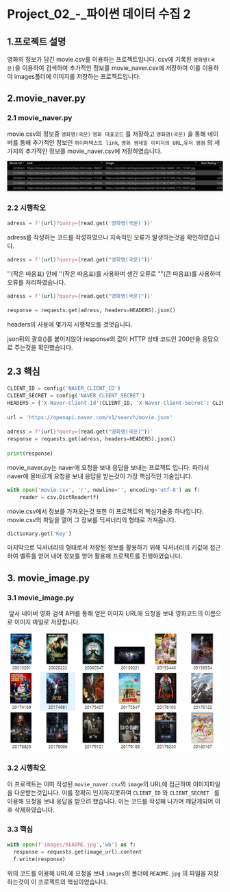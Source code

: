 # Project_02_-_파이썬 데이터 수집 2

## 1.프로젝트 설명

영화의 정보가 담긴 movie.csv를 이용하는 프로젝트입니다. csv에 기록된 `영화명(국문)`을 이용하여 검색하여 추가적인 정보를 movie_naver.csv에 저장하여 이를 이용하여 images폴더에 이미지를 저장하는 프로젝트입니다.

## 2.movie_naver.py

### 2.1 movie_naver.py

movie.csv의 정보중 `영화명(국문)` `영화 대표코드` 를 저장하고 `영화명(국문)` 을 통해 네이버를 통해 추가적인 정보인  `하이퍼텍스트 link`, `영화 썸네일 이미지의 URL`,` 유저 평점 ` 의 세가지의 추가적인 정보를 movie_naver.csv에 저장하였습니다.

![movie_naver](.\Readme_image\movie_naver.PNG)

### 2.2 시행착오

```python
adress = f'{url}?query={read.get('영화명(국문)')}'
```

adress를 작성하는 코드를 작성하였으나 지속적인 오류가 발생하는것을 확인하였습니다.



```python
adress = f'{url}?query={read.get("영화명(국문)")}'
```

''(작은 따음표) 안에 ''(작은 따음표)를 사용하며 생긴 오류로 ""(큰 따음표)를 사용하며 오류를 처리하였습니다.



```python
adress = f'{url}?query={read.get("영화명(국문)")}'

response = requests.get(adress, headers=HEADERS).json()
```

headers의 사용에 몇가지 시행착오를 겼엇습니다. 

json뒤의 괄호()를 붙이지않아 response의 값이 HTTP 상태 코드인 200만을 응답으로 주는것을 확인했습니다.



## 2.3 핵심

```python
CLIENT_ID = config('NAVER_CLIENT_ID')
CLIENT_SECRET = config('NAVER_CLIENT_SECRET')
HEADERS = {'X-Naver-Client-Id':CLIENT_ID, 'X-Naver-Client-Secret': CLIENT_SECRET}

url = 'https://openapi.naver.com/v1/search/movie.json'

adress = f'{url}?query={read.get("영화명(국문)")}'
response = requests.get(adress, headers=HEADERS).json()

print(response)
```

 movie_naver.py는 naver에 요청을 보내 응답을 보내는 프로젝트 입니다. 따라서 naver에 올바르게 요청을 보내 응답을 받는것이 가장 핵심적인 기술입니다.



```python
with open('movie.csv', 'r', newline='', encoding='utf-8') as f:
    reader = csv.DictReader(f)
```

 movie.csv에서 정보를 가져오는것 또한 이 프로젝트의 핵심기술중 하나입니다. movie.csv의 파일을 열어 그 정보를 딕셔너리의 형태로 가져옵니다.



```python
dictionary.get('Key')
```

 마지막으로 딕셔너리의 형태로서 저장된 정보를 활용하기 위해 딕셔너리의 키값에 접근하여 벨류를 얻어 내어 정보를 얻어 활용해 프로젝트를 진행하였습니다.



## 3. movie_image.py

### 3.1 movie_image.py

​	앞서 네이버 영화 검색 API를 통해 얻은 이미지 URL에 요청을 보내 영화코드의 이름으로 이미지 파일로 저장합니다.

![movie_image](.\Readme_image\movie_image.PNG)



### 3.2 시행착오

 이 프로젝트는 이미 작성된 `movie_naver.csv`의 `image`의  URL에 접근하여 이미지파일을 다운받는것입니다. 이를 정확히 인지하지못하여 `CLIENT_ID` 와 `CLIENT_SECRET ` 를 이용해 요청을 보내 응답을 받으려 했습니다.  이는 코드를 작성해 나가며 깨닫게되어 이후 삭제하였습니다.



### 3.3 핵심

  ```python
with open(f'images/README.jpg','wb') as f:
	response = requests.get(image_url).content
	f.write(response)
  ```

위의 코드를 이용해 URL에 요청을 보내 `images`의 폴더에 `README.jpg` 의 파일을 저장하는것이 이 프로젝트의 핵심이었습니다. 



